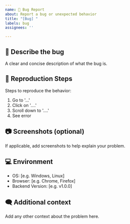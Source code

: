 ```yaml
---
name: 🐞 Bug Report
about: Report a bug or unexpected behavior
title: "[Bug] "
labels: bug
assignees: ''

---
```


## 🐛 Describe the bug

A clear and concise description of what the bug is.

## 🔁 Reproduction Steps

Steps to reproduce the behavior:
1. Go to '...'
2. Click on '....'
3. Scroll down to '....'
4. See error

## 📷 Screenshots (optional)

If applicable, add screenshots to help explain your problem.

## 💻 Environment

- OS: [e.g. Windows, Linux]
- Browser: [e.g. Chrome, Firefox]
- Backend Version: [e.g. v1.0.0]

## 🗨️ Additional context

Add any other context about the problem here.